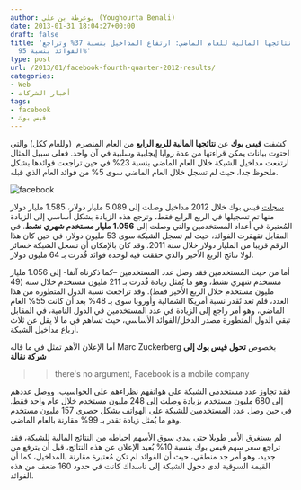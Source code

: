 ```yaml
---
author: يوغرطة بن علي (Youghourta Benali)
date: 2013-01-31 18:04:27+00:00
draft: false
title: 'فيس بوك تكشف عن نتائجها المالية للعام الماضي: ارتفاع المداخيل بنسبة 37% وتراجع
  الفوائد بنسبة 95%'
type: post
url: /2013/01/facebook-fourth-quarter-2012-results/
categories:
- Web
- أخبار الشركات
tags:
- facebook
- فيس بوك
---
```


كشفت **فيس بوك** عن **نتائجها المالية للربع الرابع** من العام المنصرم  (وللعام ككل) والتي احتوت بيانات يمكن قراءتها من عدة زوايا إيجابية وسلبية في آن واحد. فعلى سبيل المثال ارتفعت مداخيل الشبكة خلال العام الماضي بنسبة 23% في حين تراجعت فوائدها بشكل ملحوظ جدا، حيث لم تسجل خلال العام الماضي سوى 5% من فوائد العام الذي قبله.




![facebook](http://www.it-scoop.com/wp-content/uploads/2013/01/facebook.jpg)





[سجلت](http://investor.fb.com/releasedetail.cfm?ReleaseID=736911) فيس بوك خلال 2012 مداخيل وصلت إلى 5.089 مليار دولار، 1.585 مليار دولار منها تم تسجيلها في الربع الرابع فقط، وترجع هذه الزيادة بشكل أساسي إلى الزيادة المُعتبرة في أعداد المستخدمين والتي وصلت إلى **1.056 مليار مستخدم شهري نشط**. في المقابل تقهقرت الفوائد، حيث لم تسجل الشبكة سوى 53 مليون دولار، في حين كان هذا الرقم قريبا من المليار دولار خلال سنة 2011. وقد كان بالإمكان أن تسجل الشبكة خسائر لولا نتائج الربع الأخير والذي حققت فيه لوحده فوائد قُدرت بـ 64 مليون دولار.




أما من حيث المستخدمين فقد وصل عدد المستخدمين –كما ذكرناه آنفا- إلى 1.056 مليار مستخدم شهري نشط، وهو ما يُمثل زيادة قُدرت بـ 211 مليون مستخدم خلال سنة (49 مليون مستخدم خلال الربع الأخير فقط). وقد تراجعت نسبة الدول المتطورة من هذا العدد، فلم تعد تُقدر نسبة أمريكا الشمالية وأوروبا سوى بـ 48% بعد أن كانت 55% العام الماضي، وهو أمر راجع إلى الزيادة في عدد المستخدمين في الدول النامية، في المقابل تبقى الدول المتطورة مصدر الدخل/الفوائد الأساسي، حيث تساهم في ما لا يقل عن ثلاث أرباع مداخيل الشبكة.




أما الإعلان الأهم تمثل في ما قاله Marc Zuckerberg بخصوص **تحول فيس بوك إلى شركة نقالة**





<blockquote>

> 
> there's no argument, Facebook is a mobile company
> 
> 
</blockquote>




فقد تجاوز عدد مستخدمي الشبكة على هواتفهم نظراءهم على الحواسيب، ووصل عددهم إلى 680 مليون مستخدم بزيادة وصلت إلى 248 مليون مستخدم خلال عام واحد فقط. في حين وصل عدد المستخدمين للشبكة على الهواتف بشكل حصري 157 مليون مستخدم وهو ما يُمثل زيادة تقدر بـ 99% مقارنة بالعام الماضي.




لم يستغرق الأمر طويلا حتى يبدي سوق الأسهم احباطه من النتائج المالية للشبكة، فقد تراجع سعر سهم فيس بوك بنسبة 10% بُعيد الإعلان عن هذه النتائج، قبل أن يترفع من جديد، وهو أمر جد منطقي، حيث أن الفوائد لم تكن مُعتبرة مقارنة بالمداخيل، كما أن القيمة السوقية لدى دخول الشبكة إلى ناسداك كانت في حدود 160 ضعف من هذه الفوائد.
